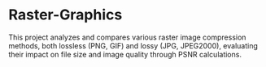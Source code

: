 # Raster-Graphics
This project analyzes and compares various raster image compression methods, both lossless (PNG, GIF) and lossy (JPG, JPEG2000), evaluating their impact on file size and image quality through PSNR calculations.

